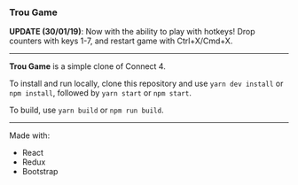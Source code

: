 ### Trou Game

__UPDATE (30/01/19)__: Now with the ability to play with hotkeys! Drop counters with keys 1-7, and restart game with Ctrl+X/Cmd+X.

---

__Trou Game__ is a simple clone of Connect 4.

To install and run locally, clone this repository and use `yarn dev install` or `npm install`, followed by `yarn start` or `npm start`.

To build, use `yarn build` or `npm run build`.

---

Made with:

* React
* Redux
* Bootstrap

